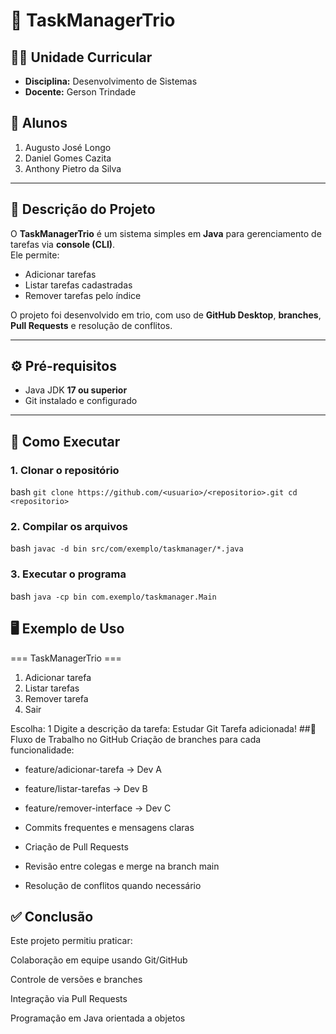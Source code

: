 # 📌 TaskManagerTrio  

## 👨‍🏫 Unidade Curricular
- **Disciplina:** Desenvolvimento de Sistemas  
- **Docente:** Gerson Trindade  

## 👥 Alunos  
1. Augusto José Longo  
2. Daniel Gomes Cazita  
3. Anthony Pietro da Silva  

---

## 📖 Descrição do Projeto  
O **TaskManagerTrio** é um sistema simples em **Java** para gerenciamento de tarefas via **console (CLI)**.  
Ele permite:  
- Adicionar tarefas  
- Listar tarefas cadastradas  
- Remover tarefas pelo índice  

O projeto foi desenvolvido em trio, com uso de **GitHub Desktop**, **branches**, **Pull Requests** e resolução de conflitos.  

---

## ⚙️ Pré-requisitos  
- Java JDK **17 ou superior**  
- Git instalado e configurado  

---

## 🚀 Como Executar  

### 1. Clonar o repositório  
bash `
git clone https://github.com/<usuario>/<repositorio>.git
cd <repositorio> `
### 2. Compilar os arquivos
bash `
javac -d bin src/com/exemplo/taskmanager/*.java `
### 3. Executar o programa
bash `
java -cp bin com.exemplo/taskmanager.Main `
## 🖥️ Exemplo de Uso
=== TaskManagerTrio ===
1) Adicionar tarefa
2) Listar tarefas
3) Remover tarefa
0) Sair

Escolha: 1
Digite a descrição da tarefa: Estudar Git
Tarefa adicionada!
##🌳 Fluxo de Trabalho no GitHub
Criação de branches para cada funcionalidade:

- feature/adicionar-tarefa → Dev A

- feature/listar-tarefas → Dev B

- feature/remover-interface → Dev C

- Commits frequentes e mensagens claras

- Criação de Pull Requests

- Revisão entre colegas e merge na branch main

- Resolução de conflitos quando necessário

## ✅ Conclusão
Este projeto permitiu praticar:

Colaboração em equipe usando Git/GitHub

Controle de versões e branches

Integração via Pull Requests

Programação em Java orientada a objetos
